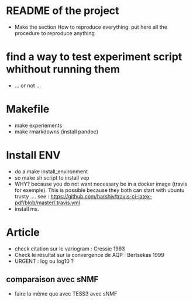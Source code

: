 # README of the project
- Make the section How to reproduce everything: put here all the procedure to reproduce anything

# find a way to test experiment script whithout running them
- ... or not ...

# Makefile
- make experiements
- make rmarkdowns (install pandoc)

# Install ENV
- do a make install_environment
- so make sh script to install vep
- WHY? because you do not want necessary be in a docker image (travis for exemple). This is possible because they both can start with ubuntu trusty .... see : https://github.com/harshjv/travis-ci-latex-pdf/blob/master/.travis.yml
- install ms.

# Article
- check citation sur le variogram : Cressie 1993
- Check le résultat sur la convergence de AQP : Bertsekas 1999
- URGENT : log ou log10 ?

## comparaison avec sNMF
- faire la même que avec TESS3 avec sNMF
